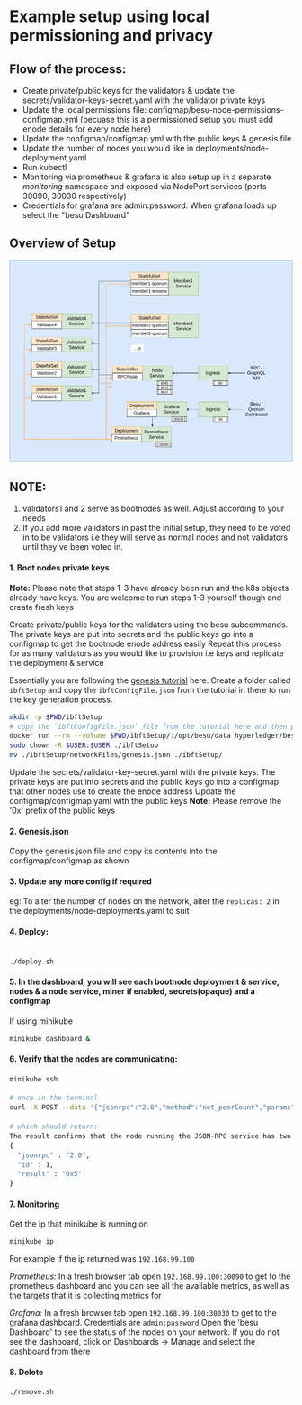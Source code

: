 
# Example setup using local permissioning and privacy

## Flow of the process:
- Create private/public keys for the validators & update the secrets/validator-keys-secret.yaml with the validator private keys
- Update the local permissions file: configmap/besu-node-permissions-configmap.yml (becuase this is a permissioned setup you must add enode details for every node here)
- Update the configmap/configmap.yml with the public keys & genesis file
- Update the number of nodes you would like in deployments/node-deployment.yaml
- Run kubectl
- Monitoring via prometheus & grafana is also setup up in a separate *monitoring* namespace and exposed via NodePort services (ports 30090, 30030 respectively)
- Credentials for grafana are admin:password. When grafana loads up select the "besu Dashboard"

## Overview of Setup
![Image ibft](../../../../static/ibft-tessera.png)

## NOTE:
1. validators1 and 2 serve as bootnodes as well. Adjust according to your needs
2. If you add more validators in past the initial setup, they need to be voted in to be validators i.e they will serve as normal nodes and not validators until they've been voted in.

#### 1. Boot nodes private keys 
**Note:** Please note that steps 1-3 have already been run and the k8s objects already have keys. You are welcome to run steps 1-3 yourself though and create fresh keys

Create private/public keys for the validators using the besu subcommands. The private keys are put into secrets and the public keys go into a configmap to get the bootnode enode address easily
Repeat this process for as many validators as you would like to provision i.e keys and replicate the deployment & service

Essentially you are following the [genesis tutorial](https://besu.hyperledger.org/en/latest/Tutorials/Private-Network/Create-IBFT-Network/) here. Create a folder called `ibftSetup` and copy the `ibftConfigFile.json`
from the tutorial in there to run the key generation process. 

```bash
mkdir -p $PWD/ibftSetup
# copy the `ibftConfigFile.json` file from the tutorial here and then proceed
docker run --rm --volume $PWD/ibftSetup/:/opt/besu/data hyperledger/besu:23.7.0 operator generate-blockchain-config --config-file=/opt/besu/data/ibftConfigFile.json --to=/opt/besu/data/networkFiles --private-key-file-name=key
sudo chown -R $USER:$USER ./ibftSetup
mv ./ibftSetup/networkFiles/genesis.json ./ibftSetup/
```

Update the secrets/validator-key-secret.yaml with the private keys. The private keys are put into secrets and the public keys go into a configmap that other nodes use to create the enode address
Update the configmap/configmap.yaml with the public keys
**Note:** Please remove the '0x' prefix of the public keys

#### 2. Genesis.json
Copy the genesis.json file and copy its contents into the configmap/configmap as shown

#### 3. Update any more config if required
eg: To alter the number of nodes on the network, alter the `replicas: 2` in the deployments/node-deployments.yaml to suit

#### 4. Deploy:
```bash

./deploy.sh

```


#### 5. In the dashboard, you will see each bootnode deployment & service, nodes & a node service, miner if enabled, secrets(opaque) and a configmap

If using minikube
```bash
minikube dashboard &
```

#### 6. Verify that the nodes are communicating:
```bash
minikube ssh

# once in the terminal
curl -X POST --data '{"jsonrpc":"2.0","method":"net_peerCount","params":[],"id":1}' <BESU_NODE_SERVICE_HOST>:8545

# which should return:
The result confirms that the node running the JSON-RPC service has two peers:
{
  "jsonrpc" : "2.0",
  "id" : 1,
  "result" : "0x5"
}

```


#### 7. Monitoring
Get the ip that minikube is running on
```bash
minikube ip
```

For example if the ip returned was `192.168.99.100`

*Prometheus:*
In a fresh browser tab open `192.168.99.100:30090` to get to the prometheus dashboard and you can see all the available metrics, as well as the targets that it is collecting metrics for

*Grafana:*
In a fresh browser tab open `192.168.99.100:30030` to get to the grafana dashboard. Credentials are `admin:password` Open the 'besu Dashboard' to see the status of the nodes on your network. If you do not see the dashboard, click on Dashboards -> Manage and select the dashboard from there


#### 8. Delete
```
./remove.sh
```
